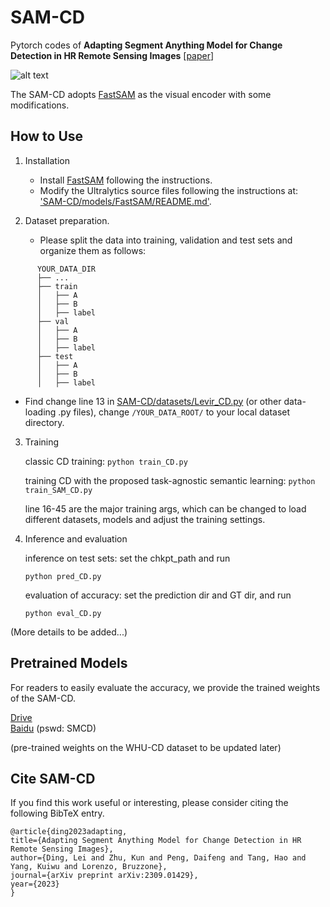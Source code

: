 # SAM-CD
Pytorch codes of **Adapting Segment Anything Model for Change Detection in HR Remote Sensing Images** [[paper](http://arxiv.org/abs/2309.01429)]

![alt text](https://github.com/ggsDing/SAM-CD/blob/main/flowchart.png)

The SAM-CD adopts [FastSAM](https://github.com/CASIA-IVA-Lab/FastSAM) as the visual encoder with some modifications.


## How to Use
1. Installation
   * Install [FastSAM](https://github.com/CASIA-IVA-Lab/FastSAM) following the instructions.
   * Modify the Ultralytics source files following the instructions at: ['SAM-CD/models/FastSAM/README.md'](https://github.com/ggsDing/SAM-CD/blob/main/models/FastSAM/README.md). 

2. Dataset preparation.
   * Please split the data into training, validation and test sets and organize them as follows:
```
      YOUR_DATA_DIR
      ├── ...
      ├── train
      │   ├── A
      │   ├── B
      │   ├── label
      ├── val
      │   ├── A
      │   ├── B
      │   ├── label
      ├── test
      │   ├── A
      │   ├── B
      │   ├── label
```

   * Find change line 13 in [SAM-CD/datasets/Levir_CD.py](https://github.com/ggsDing/SAM-CD/blob/main/datasets/Levir_CD.py) (or other data-loading .py files), change `/YOUR_DATA_ROOT/` to your local dataset directory.

3. Training
   
   classic CD training:
   `python train_CD.py`
   
   training CD with the proposed task-agnostic semantic learning:
   `python train_SAM_CD.py`
   
   line 16-45 are the major training args, which can be changed to load different datasets, models and adjust the training settings.

5. Inference and evaluation
   
   inference on test sets: set the chkpt_path and run
   
   `python pred_CD.py`
   
   evaluation of accuracy: set the prediction dir and GT dir, and run
   
   `python eval_CD.py`
   
(More details to be added...)

## Pretrained Models

For readers to easily evaluate the accuracy, we provide the trained weights of the SAM-CD.

[Drive](https://drive.google.com/drive/folders/14tNtID43o-LHs8VaMK5jai1Uf8NqMDAW?usp=sharing)  
[Baidu](https://pan.baidu.com/s/1V25TFGL5V05ZB5ttFXFSEA?pwd=SMCD) (pswd: SMCD)

(pre-trained weights on the WHU-CD dataset to be updated later)

## Cite SAM-CD

If you find this work useful or interesting, please consider citing the following BibTeX entry.

```
@article{ding2023adapting,
title={Adapting Segment Anything Model for Change Detection in HR Remote Sensing Images},
author={Ding, Lei and Zhu, Kun and Peng, Daifeng and Tang, Hao and Yang, Kuiwu and Lorenzo, Bruzzone},
journal={arXiv preprint arXiv:2309.01429},
year={2023}
}
```
